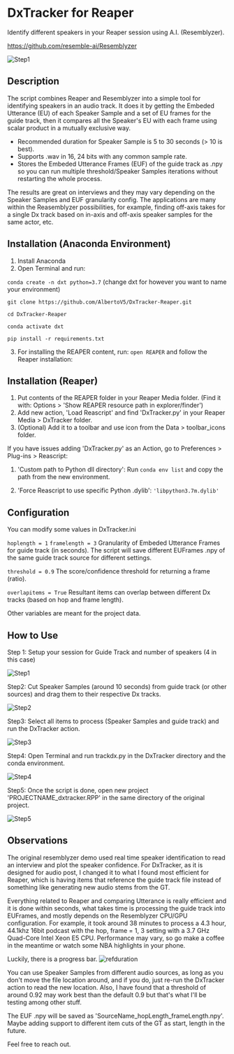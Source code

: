 # DxTracker for Reaper

Identify different speakers in your Reaper session using A.I. (Resemblyzer).

https://github.com/resemble-ai/Resemblyzer

![Step1](Guide/comp.jpg)

## Description

The script combines Reaper and Resemblyzer into a simple tool for identifying speakers in an audio track. It does it by getting the Embeded Utterance (EU) of each Speaker Sample and a set of EU frames for the guide track, then it compares all the Speaker's EU with each frame using scalar product in a mutually exclusive way. 

- Recommended duration for Speaker Sample is 5 to 30 seconds (> 10 is best). 
- Supports .wav in 16, 24 bits with any common sample rate.
- Stores the Embeded Utterance Frames (EUF) of the guide track as .npy so you can run multiple threshold/Speaker Samples iterations without restarting the whole process. 

The results are great on interviews and they may vary depending on the Speaker Samples and EUF granularity config. The applications are many within the Reasemblyzer possibilities, for example, finding off-axis takes for a single Dx track based on in-axis and off-axis speaker samples for the same actor, etc.

## Installation (Anaconda Environment)

1. Install Anaconda 
2. Open Terminal and run:

`conda create -n dxt python=3.7` (change dxt for however you want to name your environment)

`git clone https://github.com/AlbertoV5/DxTracker-Reaper.git`

`cd DxTracker-Reaper`

`conda activate dxt`

`pip install -r requirements.txt`

3. For installing the REAPER content, run: `open REAPER` and follow the Reaper installation:

## Installation (Reaper)

1. Put contents of the REAPER folder in your Reaper Media folder. (Find it with: Options > 'Show REAPER resource path in explorer/finder')
2. Add new action, 'Load Reascript' and find 'DxTracker.py' in your Reaper Media > DxTracker folder.
3. (Optional) Add it to a toolbar and use icon from the Data > toolbar_icons folder.

If you have issues adding 'DxTracker.py' as an Action, go to Preferences > Plug-ins > Reascript:

1. 'Custom path to Python dll directory': Run `conda env list` and copy the path from the new environment.

2. 'Force Reascript to use specific Python .dylib': `'libpython3.7m.dylib'`

## Configuration

You can modify some values in DxTracker.ini 

`hoplength = 1` `framelength = 3` Granularity of Embeded Utterance Frames for guide track (in seconds). The script will save different EUFrames .npy of the same guide track source for different settings.

`threshold = 0.9` The score/confidence threshold for returning a frame (ratio).

`overlapitems = True` Resultant items can overlap between different Dx tracks (based on hop and frame length).

Other variables are meant for the project data.

## How to Use

Step 1: Setup your session for Guide Track and number of speakers (4 in this case)

![Step1](Guide/step1.gif)

Step2: Cut Speaker Samples (around 10 seconds) from guide track (or other sources) and drag them to their respective Dx tracks.

![Step2](Guide/step2.gif)

Step3: Select all items to process (Speaker Samples and guide track) and run the DxTracker action.

![Step3](Guide/step3.gif)

Step4: Open Terminal and run trackdx.py in the DxTracker directory and the conda environment.

![Step4](Guide/step4.gif)

Step5: Once the script is done, open new project 'PROJECTNAME_dxtracker.RPP' in the same directory of the original project.

![Step5](Guide/step5.gif)


## Observations

The original resemblyzer demo used real time speaker identification to read an interview and plot the speaker confidence. For DxTracker, as it is designed for audio post, I changed it to what I found most efficient for Reaper, which is having items that reference the guide track file instead of something like generating new audio stems from the GT.

Everything related to Reaper and comparing Utterance is really efficient and it is done within seconds, what takes time is processing the guide track into EUFrames, and mostly depends on the Resemblyzer CPU/GPU configuration. For example, it took around 38 minutes to process a 4.3 hour, 44.1khz 16bit podcast with the hop, frame = 1, 3 setting with a 3.7 GHz Quad-Core Intel Xeon E5 CPU. Performance may vary, so go make a coffee in the meantime or watch some NBA highlights in your phone.

Luckily, there is a progress bar.
![refduration](Guide/refdur.png)

You can use Speaker Samples from different audio sources, as long as you don't move the file location around, and if you do, just re-run the DxTracker action to read the new location. Also, I have found that a threshold of around 0.92 may work best than the default 0.9 but that's what I'll be testing among other stuff.

The EUF .npy will be saved as 'SourceName_hopLength_frameLength.npy'. Maybe adding support to different item cuts of the GT as start, length in the future.

Feel free to reach out.
